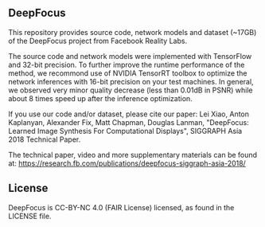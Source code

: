 ## DeepFocus

This repository provides source code, network models and dataset (~17GB) of the DeepFocus project from Facebook Reality Labs.

The source code and network models were implemented with TensorFlow and 32-bit precision. To further improve the runtime performance of the method, we recommond use of NVIDIA TensorRT toolbox to optimize the network inferences with 16-bit precision on your test machines. In general, we observed very minor quality decrease (less than 0.01dB in PSNR) while about 8 times speed up after the inference optimization. 

If you use our code and/or dataset, please cite our paper: Lei Xiao, Anton Kaplanyan, Alexander Fix, Matt Chapman, Douglas Lanman, "DeepFocus: Learned Image Synthesis For Computational Displays", SIGGRAPH Asia 2018 Technical Paper.

The technical paper, video and more supplementary materials can be found at: https://research.fb.com/publications/deepfocus-siggraph-asia-2018/

## License
DeepFocus is CC-BY-NC 4.0 (FAIR License) licensed, as found in the LICENSE file.
